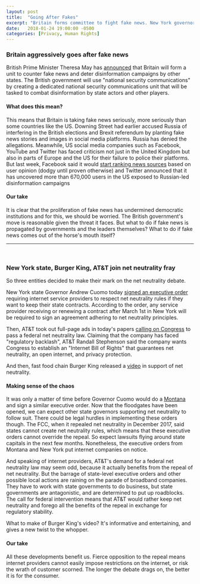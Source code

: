 ```yaml
---
layout: post
title:  "Going After Fakes"
excerpt: "Britain forms committee to fight fake news. New York governor also defies FCC on net neutrality."
date:   2018-01-24 19:00:00 -0500
categories: [Privacy, Human Rights]
---
```


### Britain aggressively goes after fake news

British Prime Minister Theresa May has <a href="https://www.reuters.com/article/us-britain-politics-fakenews/britain-to-set-up-unit-to-tackle-fake-news-mays-spokesman-idUSKBN1FC2AL" target="_blank">announced</a> that Britain will form a unit to counter fake news and deter disinformation campaigns by other states. The British government will use "national security communications" by creating a dedicated national security communications unit that will be tasked to combat disinformation by state actors and other players.

#### What does this mean?

This means that Britain is taking fake news seriously, more seriously than some countries like the US. Downing Street had earlier accused Russia of interfering in the British elections and Brexit referendum by planting fake news stories and images in social media platforms. Russia has denied the allegations. Meanwhile, US social media companies such as Facebook, YouTube and Twitter has faced criticism not just in the United Kingdom but also in parts of Europe and the US for their failure to police their platforms. But last week, Facebook said it would <a href="http://www.sustainabilitymatters.info/csr/privacy/human%20rights/2018/01/19/facebook.html" target="_blank">start ranking news sources</a> based on user opinion (dodgy until proven otherwise) and Twitter announced that it has uncovered more than 670,000 users in the US exposed to Russian-led disinformation campaigns  

#### Our take

It is clear that the proliferation of fake news has undermined democratic institutions and for this, we should be worried. The British government's move is reasonable given the threat it faces. But what to do if fake news is propagated by governments and the leaders themselves? What to do if fake news comes out of the horse's mouth itself?

* * *
<br />

### New York state, Burger King, AT&T join net neutrality fray

So three entities decided to make their mark on the net neutrality debate.

New York state Governor Andrew Cuomo today <a href="https://www.theverge.com/2018/1/24/16928494/new-york-governor-net-neutrality-cuomo-executive-order" target="_blank">signed an executive order</a> requiring internet service providers to respect net neutrality rules if they want to keep their state contracts. According to the order, any service provider receiving or renewing a contract after March 1st in New York will be required to sign an agreement adhering to net neutrality principles.

Then, AT&T took out full-page ads in today's papers <a href="http://money.cnn.com/2018/01/24/technology/business/att-net-neutrality/index.html" target="_blank">calling on Congress</a> to pass a federal net neutrality law. Claiming that the company has faced "regulatory backlash", AT&T Randall Stephenson said the company wants Congress to establish an "Internet Bill of Rights" that guarantees net neutrality, an open internet, and privacy protection.

And then, fast food chain Burger King released a <a href="https://www.youtube.com/watch?v=ltzy5vRmN8Q" target="_blank">video</a> in support of net neutrality.

#### Making sense of the chaos

It was only a matter of time before Governor Cuomo would do a <a href="http://127.0.0.1:4000/csr/privacy/human%20rights/finance/2018/01/22/lloyds-montana.html" target="_blank">Montana</a> and sign a similar executive order. Now that the floodgates have been opened, we can expect other state governors supporting net neutrality to follow suit. There could be legal hurdles in implementing these orders though. The FCC, when it repealed net neutrality in December 2017, said states cannot create net neutrality rules, which means that these executive orders cannot override the repeal. So expect lawsuits flying around state capitals in the next few months. Nonetheless, the executive orders from Montana and New York put internet companies on notice.

And speaking of internet providers, AT&T's demand for a federal net neutrality law may seem odd, because it actually benefits from the repeal of net neutrality. But the barrage of state-level executive orders and other possible local actions are raining on the parade of broadband companies. They have to work with state governments to do business, but state governments are antagonistic, and are determined to put up roadblocks. The call for federal intervention means that AT&T would rather keep net neutrality and forego all the benefits of the repeal in exchange for regulatory stability.

What to make of Burger King's video? It's informative and entertaining, and gives a new twist to the whopper.

#### Our take

All these developments benefit us. Fierce opposition to the repeal means internet providers cannot easily impose restrictions on the internet, or risk the wrath of customer scorned. The longer the debate drags on, the better it is for the consumer.
